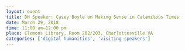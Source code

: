 ```yaml
---
layout: event
title: DH Speaker: Casey Boyle on Making Sense in Calamitous Times
date: March 29, 2018
time: 11:00 am–12:00 pm
place: Clemons Library, Room 202/203, Charlottesville VA
categories: ['digital humanities', 'visiting speakers']
---
```

